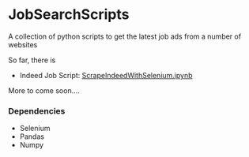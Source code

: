 # JobSearchScripts

A collection of python scripts to get the latest job ads from a number of websites 

So far, there is
- Indeed Job Script: [ScrapeIndeedWithSelenium.ipynb](https://github.com/VMBoehm/JobSearchScripts/blob/master/ScrapeIndeedWithSelenium.ipynb)

More to come soon....

### Dependencies
- Selenium
- Pandas
- Numpy
